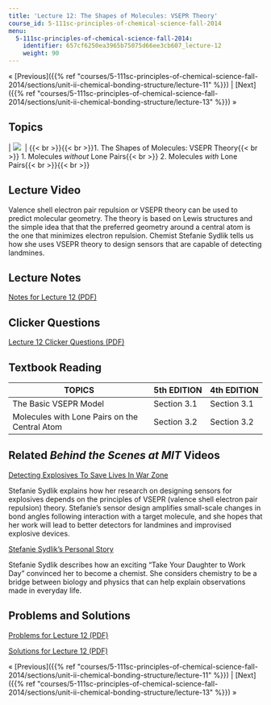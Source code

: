 ```yaml
---
title: 'Lecture 12: The Shapes of Molecules: VSEPR Theory'
course_id: 5-111sc-principles-of-chemical-science-fall-2014
menu:
  5-111sc-principles-of-chemical-science-fall-2014:
    identifier: 657cf6250ea3965b75075d66ee3cb607_lecture-12
    weight: 90
---
```

« [Previous]({{% ref "courses/5-111sc-principles-of-chemical-science-fall-2014/sections/unit-ii-chemical-bonding-structure/lecture-11" %}}) | [Next]({{% ref "courses/5-111sc-principles-of-chemical-science-fall-2014/sections/unit-ii-chemical-bonding-structure/lecture-13" %}}) »

Topics
------

| ![](https://open-learning-course-data.s3.amazonaws.com/5-111sc-principles-of-chemical-science-fall-2014/333472e016823ba04bd206c343eadd0f_Lecture_12.jpg)  | {{< br >}}{{< br >}}1.  The Shapes of Molecules: VSEPR Theory{{< br >}}    1.  Molecules _without_ Lone Pairs{{< br >}}    2.  Molecules _with_ Lone Pairs{{< br >}}{{< br >}} 

Lecture Video
-------------

Valence shell electron pair repulsion or VSEPR theory can be used to predict molecular geometry. The theory is based on Lewis structures and the simple idea that that the preferred geometry around a central atom is the one that minimizes electron repulsion. Chemist Stefanie Sydlik tells us how she uses VSEPR theory to design sensors that are capable of detecting landmines.

Lecture Notes
-------------

[Notes for Lecture 12 (PDF)](https://open-learning-course-data.s3.amazonaws.com/5-111sc-principles-of-chemical-science-fall-2014/223a7ba20d794cb1e06b8b02484d58e9_MIT5_111F14_Lec12.pdf)

Clicker Questions
-----------------

[Lecture 12 Clicker Questions (PDF)](https://open-learning-course-data.s3.amazonaws.com/5-111sc-principles-of-chemical-science-fall-2014/6d3fd6f24c033953c1808d24d97b9524_MIT5_111F14_Lec12Clkr.pdf)

Textbook Reading
----------------

| TOPICS | 5th EDITION | 4th EDITION |
| --- | --- | --- |
| The Basic VSEPR Model | Section 3.1 | Section 3.1 |
| Molecules with Lone Pairs on the Central Atom | Section 3.2 | Section 3.2 

Related _Behind the Scenes at MIT_ Videos
-----------------------------------------

[Detecting Explosives To Save Lives In War Zone](http://techtv.mit.edu/videos/24166-detecting-explosives-to-save-lives-in-war-zone)

Stefanie Sydlik explains how her research on designing sensors for explosives depends on the principles of VSEPR (valence shell electron pair repulsion) theory. Stefanie’s sensor design amplifies small-scale changes in bond angles following interaction with a target molecule, and she hopes that her work will lead to better detectors for landmines and improvised explosive devices.

[Stefanie Sydlik’s Personal Story](http://techtv.mit.edu/videos/24165-stefanie-sydlik-s-personal-story)

Stefanie Sydlik describes how an exciting “Take Your Daughter to Work Day” convinced her to become a chemist. She considers chemistry to be a bridge between biology and physics that can help explain observations made in everyday life.

Problems and Solutions
----------------------

[Problems for Lecture 12 (PDF)](https://open-learning-course-data.s3.amazonaws.com/5-111sc-principles-of-chemical-science-fall-2014/1cbd6f0a17e0c77bea81c30d1be7bfbd_MIT5_111F14_Lec12Prob.pdf)

[Solutions for Lecture 12 (PDF)](https://open-learning-course-data.s3.amazonaws.com/5-111sc-principles-of-chemical-science-fall-2014/cbc43098cae7a73207c630760460c080_MIT5_111F14_Lec12Soln.pdf)

« [Previous]({{% ref "courses/5-111sc-principles-of-chemical-science-fall-2014/sections/unit-ii-chemical-bonding-structure/lecture-11" %}}) | [Next]({{% ref "courses/5-111sc-principles-of-chemical-science-fall-2014/sections/unit-ii-chemical-bonding-structure/lecture-13" %}}) »